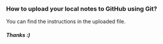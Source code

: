 ### How to upload your local notes to GitHub using Git?
You can find the instructions in the uploaded file.

##### Thanks :)